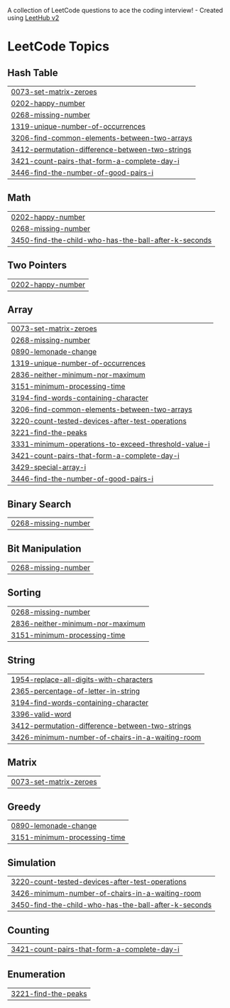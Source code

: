 A collection of LeetCode questions to ace the coding interview! - Created using [LeetHub v2](https://github.com/arunbhardwaj/LeetHub-2.0)
<!---LeetCode Topics Start-->
# LeetCode Topics
## Hash Table
|  |
| ------- |
| [0073-set-matrix-zeroes](https://github.com/Alagukoushik/LeetCode/tree/master/0073-set-matrix-zeroes) |
| [0202-happy-number](https://github.com/Alagukoushik/LeetCode/tree/master/0202-happy-number) |
| [0268-missing-number](https://github.com/Alagukoushik/LeetCode/tree/master/0268-missing-number) |
| [1319-unique-number-of-occurrences](https://github.com/Alagukoushik/LeetCode/tree/master/1319-unique-number-of-occurrences) |
| [3206-find-common-elements-between-two-arrays](https://github.com/Alagukoushik/LeetCode/tree/master/3206-find-common-elements-between-two-arrays) |
| [3412-permutation-difference-between-two-strings](https://github.com/Alagukoushik/LeetCode/tree/master/3412-permutation-difference-between-two-strings) |
| [3421-count-pairs-that-form-a-complete-day-i](https://github.com/Alagukoushik/LeetCode/tree/master/3421-count-pairs-that-form-a-complete-day-i) |
| [3446-find-the-number-of-good-pairs-i](https://github.com/Alagukoushik/LeetCode/tree/master/3446-find-the-number-of-good-pairs-i) |
## Math
|  |
| ------- |
| [0202-happy-number](https://github.com/Alagukoushik/LeetCode/tree/master/0202-happy-number) |
| [0268-missing-number](https://github.com/Alagukoushik/LeetCode/tree/master/0268-missing-number) |
| [3450-find-the-child-who-has-the-ball-after-k-seconds](https://github.com/Alagukoushik/LeetCode/tree/master/3450-find-the-child-who-has-the-ball-after-k-seconds) |
## Two Pointers
|  |
| ------- |
| [0202-happy-number](https://github.com/Alagukoushik/LeetCode/tree/master/0202-happy-number) |
## Array
|  |
| ------- |
| [0073-set-matrix-zeroes](https://github.com/Alagukoushik/LeetCode/tree/master/0073-set-matrix-zeroes) |
| [0268-missing-number](https://github.com/Alagukoushik/LeetCode/tree/master/0268-missing-number) |
| [0890-lemonade-change](https://github.com/Alagukoushik/LeetCode/tree/master/0890-lemonade-change) |
| [1319-unique-number-of-occurrences](https://github.com/Alagukoushik/LeetCode/tree/master/1319-unique-number-of-occurrences) |
| [2836-neither-minimum-nor-maximum](https://github.com/Alagukoushik/LeetCode/tree/master/2836-neither-minimum-nor-maximum) |
| [3151-minimum-processing-time](https://github.com/Alagukoushik/LeetCode/tree/master/3151-minimum-processing-time) |
| [3194-find-words-containing-character](https://github.com/Alagukoushik/LeetCode/tree/master/3194-find-words-containing-character) |
| [3206-find-common-elements-between-two-arrays](https://github.com/Alagukoushik/LeetCode/tree/master/3206-find-common-elements-between-two-arrays) |
| [3220-count-tested-devices-after-test-operations](https://github.com/Alagukoushik/LeetCode/tree/master/3220-count-tested-devices-after-test-operations) |
| [3221-find-the-peaks](https://github.com/Alagukoushik/LeetCode/tree/master/3221-find-the-peaks) |
| [3331-minimum-operations-to-exceed-threshold-value-i](https://github.com/Alagukoushik/LeetCode/tree/master/3331-minimum-operations-to-exceed-threshold-value-i) |
| [3421-count-pairs-that-form-a-complete-day-i](https://github.com/Alagukoushik/LeetCode/tree/master/3421-count-pairs-that-form-a-complete-day-i) |
| [3429-special-array-i](https://github.com/Alagukoushik/LeetCode/tree/master/3429-special-array-i) |
| [3446-find-the-number-of-good-pairs-i](https://github.com/Alagukoushik/LeetCode/tree/master/3446-find-the-number-of-good-pairs-i) |
## Binary Search
|  |
| ------- |
| [0268-missing-number](https://github.com/Alagukoushik/LeetCode/tree/master/0268-missing-number) |
## Bit Manipulation
|  |
| ------- |
| [0268-missing-number](https://github.com/Alagukoushik/LeetCode/tree/master/0268-missing-number) |
## Sorting
|  |
| ------- |
| [0268-missing-number](https://github.com/Alagukoushik/LeetCode/tree/master/0268-missing-number) |
| [2836-neither-minimum-nor-maximum](https://github.com/Alagukoushik/LeetCode/tree/master/2836-neither-minimum-nor-maximum) |
| [3151-minimum-processing-time](https://github.com/Alagukoushik/LeetCode/tree/master/3151-minimum-processing-time) |
## String
|  |
| ------- |
| [1954-replace-all-digits-with-characters](https://github.com/Alagukoushik/LeetCode/tree/master/1954-replace-all-digits-with-characters) |
| [2365-percentage-of-letter-in-string](https://github.com/Alagukoushik/LeetCode/tree/master/2365-percentage-of-letter-in-string) |
| [3194-find-words-containing-character](https://github.com/Alagukoushik/LeetCode/tree/master/3194-find-words-containing-character) |
| [3396-valid-word](https://github.com/Alagukoushik/LeetCode/tree/master/3396-valid-word) |
| [3412-permutation-difference-between-two-strings](https://github.com/Alagukoushik/LeetCode/tree/master/3412-permutation-difference-between-two-strings) |
| [3426-minimum-number-of-chairs-in-a-waiting-room](https://github.com/Alagukoushik/LeetCode/tree/master/3426-minimum-number-of-chairs-in-a-waiting-room) |
## Matrix
|  |
| ------- |
| [0073-set-matrix-zeroes](https://github.com/Alagukoushik/LeetCode/tree/master/0073-set-matrix-zeroes) |
## Greedy
|  |
| ------- |
| [0890-lemonade-change](https://github.com/Alagukoushik/LeetCode/tree/master/0890-lemonade-change) |
| [3151-minimum-processing-time](https://github.com/Alagukoushik/LeetCode/tree/master/3151-minimum-processing-time) |
## Simulation
|  |
| ------- |
| [3220-count-tested-devices-after-test-operations](https://github.com/Alagukoushik/LeetCode/tree/master/3220-count-tested-devices-after-test-operations) |
| [3426-minimum-number-of-chairs-in-a-waiting-room](https://github.com/Alagukoushik/LeetCode/tree/master/3426-minimum-number-of-chairs-in-a-waiting-room) |
| [3450-find-the-child-who-has-the-ball-after-k-seconds](https://github.com/Alagukoushik/LeetCode/tree/master/3450-find-the-child-who-has-the-ball-after-k-seconds) |
## Counting
|  |
| ------- |
| [3421-count-pairs-that-form-a-complete-day-i](https://github.com/Alagukoushik/LeetCode/tree/master/3421-count-pairs-that-form-a-complete-day-i) |
## Enumeration
|  |
| ------- |
| [3221-find-the-peaks](https://github.com/Alagukoushik/LeetCode/tree/master/3221-find-the-peaks) |
<!---LeetCode Topics End-->